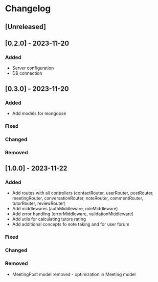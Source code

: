 # Changelog

## [Unreleased]

## [0.2.0] - 2023-11-20

### Added

- Server configuration
- DB connection

## [0.3.0] - 2023-11-20

### Added

- Add models for mongoose

### Fixed
### Changed
### Removed

## [1.0.0] - 2023-11-22

### Added

- Add routes with all controllers (contactRouter, userRouter, postRouter, meetingRouter, conversationRouter, noteRouter, commentRouter, tutorRouter, reviewRouter)
- Add middlewares (authMiddleware, roleMiddleware)
- Add error handling (errorMiddleware, validationMiddleware)
- Add utils for calculating tutors rating
- Add additional concepts fo note taking and for user forum

### Fixed
### Changed
### Removed

- MeetingPost model removed - optimization in Meeting model